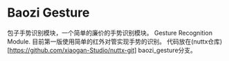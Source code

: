 Baozi Gesture
=============

包子手势识别模块，一个简单的廉价的手势识别模块。 Gesture Recognition Module. 
目前第一版使用简单的红外对管实现手势的识别。
代码放在(nuttx仓库)[https://github.com/xiaogan-Studio/nuttx-git] baozi_gesture分支。
